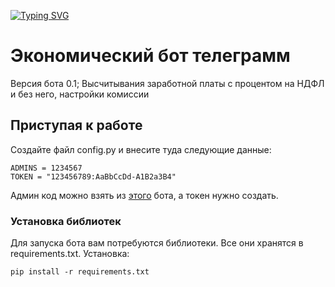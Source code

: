 [![Typing SVG](https://readme-typing-svg.herokuapp.com?color=%2336BCF7&lines=Telegram+economic+bot)](https://git.io/typing-svg)

# Экономический бот телеграмм

Версия бота 0.1; Высчитывания заработной платы с процентом на НДФЛ и без него, настройки комиссии

## Приступая к работе

Создайте файл config.py и внесите туда следующие данные:
```
ADMINS = 1234567
TOKEN = "123456789:AaBbCcDd-A1B2a3B4"
```
Админ код можно взять из <a href="https://t.me/my_id_bot">этого</a> бота, а токен нужно создать.

### Установка библиотек

Для запуска бота вам потребуются библиотеки. Все они хранятся в requirements.txt.
Установка:
```
pip install -r requirements.txt
```